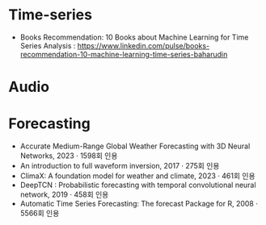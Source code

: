 # Time-series
- Books Recommendation: 10 Books about Machine Learning for Time Series Analysis : https://www.linkedin.com/pulse/books-recommendation-10-machine-learning-time-series-baharudin

# Audio

# Forecasting
- Accurate Medium-Range Global Weather Forecasting with 3D Neural Networks, 2023 · 1598회 인용
- An introduction to full waveform inversion, 2017 · 275회 인용
- ClimaX: A foundation model for weather and climate, 2023 · 461회 인용
- DeepTCN : Probabilistic forecasting with temporal convolutional neural network, 2019 · 458회 인용
- Automatic Time Series Forecasting: The forecast Package for R, 2008 · 5566회 인용
